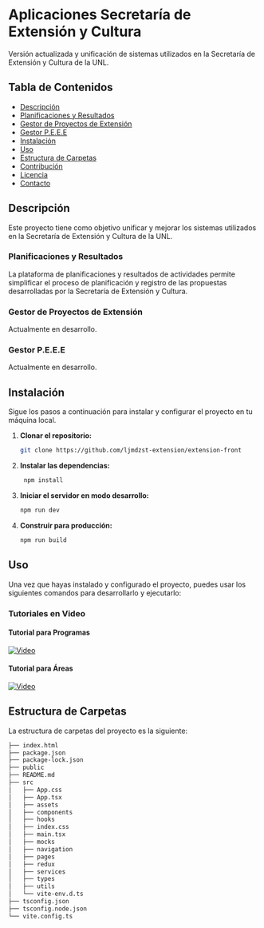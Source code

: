 # Aplicaciones Secretaría de Extensión y Cultura

Versión actualizada y unificación de sistemas utilizados en la Secretaría de Extensión y Cultura de la UNL.

## Tabla de Contenidos

- [Descripción](#descripción)
- [Planificaciones y Resultados](#planificaciones-y-resultados)
- [Gestor de Proyectos de Extensión](#gestor-de-proyectos-de-extensión)
- [Gestor P.E.E.E](#gestor-peee)
- [Instalación](#instalación)
- [Uso](#uso)
- [Estructura de Carpetas](#estructura-de-carpetas)
- [Contribución](#contribución)
- [Licencia](#licencia)
- [Contacto](#contacto)

## Descripción

Este proyecto tiene como objetivo unificar y mejorar los sistemas utilizados en la Secretaría de Extensión y Cultura de la UNL.

### Planificaciones y Resultados

La plataforma de planificaciones y resultados de actividades permite simplificar el proceso de planificación y registro de las propuestas desarrolladas por la Secretaría de Extensión y Cultura.

### Gestor de Proyectos de Extensión

Actualmente en desarrollo.

### Gestor P.E.E.E

Actualmente en desarrollo.

## Instalación

Sigue los pasos a continuación para instalar y configurar el proyecto en tu máquina local.

1. **Clonar el repositorio:**

   ```bash
   git clone https://github.com/ljmdzst-extension/extension-front
   ```

2. **Instalar las dependencias:**

   ```bash
    npm install
   ```

3. **Iniciar el servidor en modo desarrollo:**

   ```bash
   npm run dev
   ```

4. **Construir para producción:**
   ```bash
   npm run build
   ```

## Uso

Una vez que hayas instalado y configurado el proyecto, puedes usar los siguientes comandos para desarrollarlo y ejecutarlo:

### Tutoriales en Video

#### Tutorial para Programas

[![Video](https://img.youtube.com/vi/AEZ0sKvM9dU/hqdefault.jpg)](https://www.youtube.com/watch?v=AEZ0sKvM9dU)

#### Tutorial para Áreas

[![Video](https://img.youtube.com/vi/0YO14hvKQXE/hqdefault.jpg)](https://www.youtube.com/watch?v=0YO14hvKQXE)

## Estructura de Carpetas

La estructura de carpetas del proyecto es la siguiente:

```bash
├── index.html
├── package.json
├── package-lock.json
├── public
├── README.md
├── src
│   ├── App.css
│   ├── App.tsx
│   ├── assets
│   ├── components
│   ├── hooks
│   ├── index.css
│   ├── main.tsx
│   ├── mocks
│   ├── navigation
│   ├── pages
│   ├── redux
│   ├── services
│   ├── types
│   ├── utils
│   └── vite-env.d.ts
├── tsconfig.json
├── tsconfig.node.json
└── vite.config.ts
```
